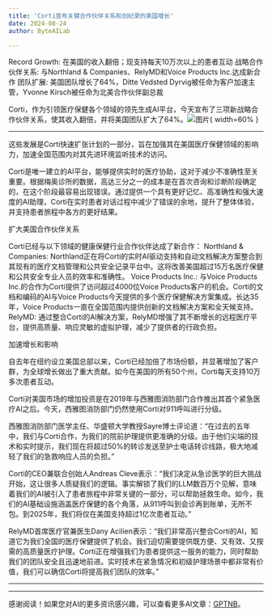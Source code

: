 ```yaml
---
title: 'Corti宣布关键合作伙伴关系和创纪录的美国增长'
date: 2024-08-24
author: ByteAILab

---
```


Record Growth: 在美国的收入翻倍；现支持每天10万次以上的患者互动
战略合作伙伴关系: 与Northland & Companies、RelyMD和Voice Products Inc.达成新合作
团队扩展: 美国团队增长了64%，Ditte Vedsted Dyrvig被任命为客户加速主管，Yvonne Kirsch被任命为北美合作伙伴副总裁

Corti，作为引领医疗保健各个领域的领先生成AI平台，今天宣布了三项新战略合作伙伴关系，使其收入翻倍，并将美国团队扩大了64%。![图片](https://ai-techpark.com/wp-content/uploads/2024/08/Corti-Ann-960x540.jpg){ width=60% }

---
这些发展是Corti快速扩张计划的一部分，旨在加强其在美国医疗保健领域的影响力，加速全国范围内对其先进环境监听技术的访问。

Corti是唯一建立的AI平台，能够提供实时的医疗协助，这对于减少不准确性至关重要。根据梅奥诊所的数据，高达三分之一的成本是在首次咨询和诊断阶段确定的，在这个阶段最容易出现错误。通过提供一个具有更好记忆、高准确性和强大速度的AI助理，Corti在实时患者对话过程中减少了错误的余地，提升了整体体验，并支持患者旅程中各方的更好结果。

扩大美国合作伙伴关系

Corti已经与以下领域的健康保健行业合作伙伴达成了新合作：
Northland & Companies: Northland正在将Corti的实时AI驱动支持和自动文档解决方案整合到其现有的医疗文档管理和公共安全记录平台中。这将改善美国超过15万名医疗保健和公共安全专业人员的效率和准确性。
Voice Products Inc.: 与Voice Products Inc.的合作为Corti提供了访问超过4000位Voice Products客户的机会。Corti的文档和编码的AI与Voice Products今天提供的多个医疗保健解决方案集成。长达35年，Voice Products一直在全国范围内提供创新的文档解决方案和全天候支持。
RelyMD: 通过整合Corti的AI解决方案，RelyMD增强了其不断增长的远程医疗平台，提供高质量、响应灵敏的虚拟护理，减少了提供者的行政负担。

加速增长和影响

自去年在纽约设立美国总部以来，Corti已经加倍了市场份额，并显著增加了客户群，为全球增长做出了重大贡献。如今在美国的所有50个州，Corti每天支持10万多次患者互动。

Corti对美国市场的增加投资是在2019年与西雅图消防部门合作推出其首个紧急医疗AI之后。今天，西雅图消防部门仍然使用Corti对911呼叫进行分级。

西雅图消防部门医学主任、华盛顿大学教授Sayre博士评论道：“在过去的五年中，我们与Corti合作，为我们的院前护理提供更准确的分级。由于他们尖端的技术和实时提示，我们现在将超过50%的转诊发送至护士电话转诊线路，极大地减轻了我们的急救响应人员的负担。”

Corti的CEO兼联合创始人Andreas Cleve表示：“我们决定从急诊医学的巨大挑战开始，这让很多人质疑我们的逻辑。事实解锁了我们的LLM数百万个见解，意味着我们的AI被引入了患者旅程中非常关键的一部分，可以帮助拯救生命。如今，我们的AI基础设施涵盖医疗保健的各个角落，从911呼叫到会诊再到账单，无所不包。到2025年，我们将仅在美国支持超过1亿次患者互动。”

RelyMD首席医疗官兼医生Dany Acilien表示：“我们非常高兴整合Corti的AI，知道它为我们全国的医疗保健提供了机会。我们迫切需要提供既方便、又有效、又按需的高质量医疗护理。Corti正在增强我们为患者提供这一服务的能力，同时帮助我们的团队安全且迅速地前进。实时技术在紧急情况和初级护理场景中都非常有价值，我们可以确信Corti将提高我们团队的效率。”

---
---
感谢阅读！如果您对AI的更多资讯感兴趣，可以查看更多AI文章：[GPTNB](https://gptnb.com)。